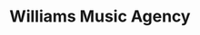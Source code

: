 ---
title: Williams Music Agency
image: "/assets/img/og-image.png"
hero-image: "/uploads/index-hero.jpg"
about-text: "We are an independent full service music consultancy based in London. We provide bespoke music solutions for advertising, film, television, games, brand identity, digital and interactive media."
recent-text: "View a selection of recent projects"
layout: home
---